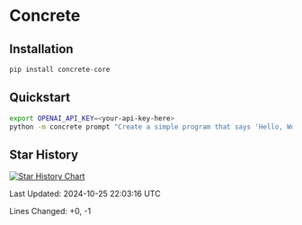 # Concrete

## Installation

```python
pip install concrete-core
```

## Quickstart

```bash
export OPENAI_API_KEY=<your-api-key-here>
python -m concrete prompt "Create a simple program that says 'Hello, World!'"
```

## Star History

[![Star History Chart](https://api.star-history.com/svg?repos=abstractoperators/concrete&type=Date)](https://star-history.com/#abstractoperators/concrete&Date)

Last Updated: 2024-10-25 22:03:16 UTC

Lines Changed: +0, -1